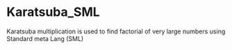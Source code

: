 # Karatsuba_SML
Karatsuba multiplication is used to find factorial of very large numbers using Standard meta Lang (SML)
